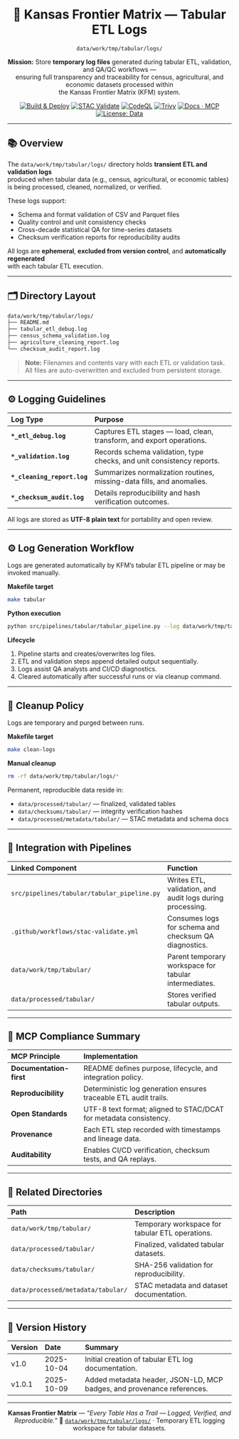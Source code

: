 <div align="center">

# 🧾 Kansas Frontier Matrix — Tabular ETL Logs  
`data/work/tmp/tabular/logs/`

**Mission:** Store **temporary log files** generated during tabular ETL, validation, and QA/QC workflows —  
ensuring full transparency and traceability for census, agricultural, and economic datasets processed within  
the Kansas Frontier Matrix (KFM) system.

[![Build & Deploy](https://github.com/bartytime4life/Kansas-Frontier-Matrix/actions/workflows/site.yml/badge.svg)](../../../../../../.github/workflows/site.yml)
[![STAC Validate](https://img.shields.io/badge/STAC-validate-blue)](../../../../../../.github/workflows/stac-validate.yml)
[![CodeQL](https://img.shields.io/github/actions/workflow/status/bartytime4life/Kansas-Frontier-Matrix/codeql.yml?label=CodeQL)](../../../../../../.github/workflows/codeql.yml)
[![Trivy](https://img.shields.io/badge/container-scan-informational)](../../../../../../.github/workflows/trivy.yml)
[![Docs · MCP](https://img.shields.io/badge/Docs-MCP-green)](../../../../../../docs/)
[![License: Data](https://img.shields.io/badge/License-CC--BY%204.0-blue)](../../../../../../LICENSE)

</div>

---

## 📚 Overview

The `data/work/tmp/tabular/logs/` directory holds **transient ETL and validation logs**  
produced when tabular data (e.g., census, agricultural, or economic tables)  
is being processed, cleaned, normalized, or verified.  

These logs support:
- Schema and format validation of CSV and Parquet files  
- Quality control and unit consistency checks  
- Cross-decade statistical QA for time-series datasets  
- Checksum verification reports for reproducibility audits  

All logs are **ephemeral**, **excluded from version control**, and **automatically regenerated**  
with each tabular ETL execution.

---

## 🗂️ Directory Layout

```bash
data/work/tmp/tabular/logs/
├── README.md
├── tabular_etl_debug.log
├── census_schema_validation.log
├── agriculture_cleaning_report.log
└── checksum_audit_report.log
````

> **Note:** Filenames and contents vary with each ETL or validation task.
> All files are auto-overwritten and excluded from persistent storage.

---

## ⚙️ Logging Guidelines

| Log Type                    | Purpose                                                               |
| :-------------------------- | :-------------------------------------------------------------------- |
| **`*_etl_debug.log`**       | Captures ETL stages — load, clean, transform, and export operations.  |
| **`*_validation.log`**      | Records schema validation, type checks, and unit consistency reports. |
| **`*_cleaning_report.log`** | Summarizes normalization routines, missing-data fills, and anomalies. |
| **`*_checksum_audit.log`**  | Details reproducibility and hash verification outcomes.               |

All logs are stored as **UTF-8 plain text** for portability and open review.

---

## ⚙️ Log Generation Workflow

Logs are generated automatically by KFM’s tabular ETL pipeline or may be invoked manually.

**Makefile target**

```bash
make tabular
```

**Python execution**

```bash
python src/pipelines/tabular/tabular_pipeline.py --log data/work/tmp/tabular/logs/tabular_etl_debug.log
```

**Lifecycle**

1. Pipeline starts and creates/overwrites log files.
2. ETL and validation steps append detailed output sequentially.
3. Logs assist QA analysts and CI/CD diagnostics.
4. Cleared automatically after successful runs or via cleanup command.

---

## 🧹 Cleanup Policy

Logs are temporary and purged between runs.

**Makefile target**

```bash
make clean-logs
```

**Manual cleanup**

```bash
rm -rf data/work/tmp/tabular/logs/*
```

Permanent, reproducible data reside in:

* `data/processed/tabular/` — finalized, validated tables
* `data/checksums/tabular/` — integrity verification hashes
* `data/processed/metadata/tabular/` — STAC metadata and schema docs

---

## 🧩 Integration with Pipelines

| Linked Component                            | Function                                                  |
| :------------------------------------------ | :-------------------------------------------------------- |
| `src/pipelines/tabular/tabular_pipeline.py` | Writes ETL, validation, and audit logs during processing. |
| `.github/workflows/stac-validate.yml`       | Consumes logs for schema and checksum QA diagnostics.     |
| `data/work/tmp/tabular/`                    | Parent temporary workspace for tabular intermediates.     |
| `data/processed/tabular/`                   | Stores verified tabular outputs.                          |

---

## 🧠 MCP Compliance Summary

| MCP Principle           | Implementation                                                    |
| :---------------------- | :---------------------------------------------------------------- |
| **Documentation-first** | README defines purpose, lifecycle, and integration policy.        |
| **Reproducibility**     | Deterministic log generation ensures traceable ETL audit trails.  |
| **Open Standards**      | UTF-8 text format; aligned to STAC/DCAT for metadata consistency. |
| **Provenance**          | Each ETL step recorded with timestamps and lineage data.          |
| **Auditability**        | Enables CI/CD verification, checksum tests, and QA replays.       |

---

## 📎 Related Directories

| Path                               | Description                                     |
| :--------------------------------- | :---------------------------------------------- |
| `data/work/tmp/tabular/`           | Temporary workspace for tabular ETL operations. |
| `data/processed/tabular/`          | Finalized, validated tabular datasets.          |
| `data/checksums/tabular/`          | SHA-256 validation for reproducibility.         |
| `data/processed/metadata/tabular/` | STAC metadata and dataset documentation.        |

---

## 📅 Version History

| Version | Date       | Summary                                                                |
| :------ | :--------- | :--------------------------------------------------------------------- |
| v1.0    | 2025-10-04 | Initial creation of tabular ETL log documentation.                     |
| v1.0.1  | 2025-10-09 | Added metadata header, JSON-LD, MCP badges, and provenance references. |

---

<div align="center">

**Kansas Frontier Matrix** — *“Every Table Has a Trail — Logged, Verified, and Reproducible.”*
📍 [`data/work/tmp/tabular/logs/`](.) · Temporary ETL logging workspace for tabular datasets.

</div>
